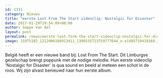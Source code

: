 ```yaml
---
id: 1331
category: Nieuws
title: "eerste Lost From The Start videoclip: Nostalgic for Disaster"
date: 2017-01-29T19:54:09+00:00
author: Seppe Van Ael
layout: post
permalink: /news/eerste-lost-form-the-start-videoclip-nostalgic-for-disaster/
image: 15975102_1212006188913411_1390535723759777644_o-e1485719419169.jpg
---
```

België heeft er een nieuwe band bij: Lost From The Start. Dit Limburgse gezelschap brengt poppunk met de nodige melodie. Hun eerste videoclip 'Nostalgic for Disaster' is qua sound en beeld al meteen een schot in de roos. Wij zijn alvast benieuwd naar hun eerste album.

&nbsp;